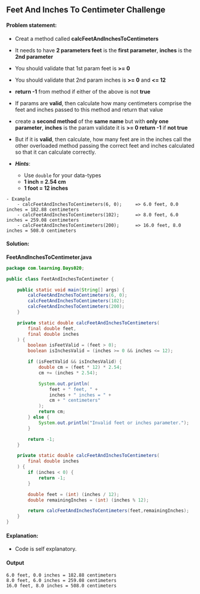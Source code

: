 Feet And Inches To Centimeter Challenge
--

#### Problem statement:

- Creat a method called **calcFeetAndInchesToCentimeters**
- It needs to have **2 parameters feet** is the **first parameter**, **inches** is the **2nd parameter**
- You should validate that 1st param feet is **>= 0**
- You should validate that 2nd param inches is **>= 0** and **<= 12**
- **return -1** from method if either of the above is not **true**
- If params are **valid**, then calculate how many centimeters comprise the feet and inches passed to this method and return that value
- create a **second method** of the **same name** but with **only one parameter**, **inches** is the param validate it is **>= 0 return -1** if **not true**
- But if it is **valid**, then calculate, how many feet are in the inches call the other overloaded method passing the correct feet and inches calculated so that it can calculate correctly.

- _**Hints**_: 
	- Use `double` for your data-types
	- **1 inch = 2.54 cm**
	- **1 foot = 12 inches**

```
- Example
    - calcFeetAndInchesToCentimeters(6, 0);     => 6.0 feet, 0.0 inches = 182.88 centimeters
    - calcFeetAndInchesToCentimeters(102);      => 8.0 feet, 6.0 inches = 259.08 centimeters
    - calcFeetAndInchesToCentimeters(200);      => 16.0 feet, 8.0 inches = 508.0 centimeters
```

#### Solution:
**FeetAndInchesToCentimeter.java**
```java
package com.learning.Days020;

public class FeetAndInchesToCentimeter {

    public static void main(String[] args) {
        calcFeetAndInchesToCentimeters(6, 0);
        calcFeetAndInchesToCentimeters(102);
        calcFeetAndInchesToCentimeters(200);
    }

    private static double calcFeetAndInchesToCentimeters(
        final double feet,
        final double inches
    ) {
        boolean isFeetValid = (feet > 0);
        boolean isInchesValid = (inches >= 0 && inches <= 12);

        if (isFeetValid && isInchesValid) {
            double cm = (feet * 12) * 2.54;
            cm += (inches * 2.54);

            System.out.println(
                feet + " feet, " +
                inches + " inches = " +
                cm + " centimeters"
            );
            return cm;
        } else {
            System.out.println("Invalid feet or inches parameter.");
        }

        return -1;
    }

    private static double calcFeetAndInchesToCentimeters(
        final double inches
    ) {
        if (inches < 0) {
            return -1;
        }

        double feet = (int) (inches / 12);
        double remainingInches = (int) (inches % 12);

        return calcFeetAndInchesToCentimeters(feet,remainingInches);
    }
}
```

#### Explanation:

- Code is self explanatory.
 
 #### Output
 ```
6.0 feet, 0.0 inches = 182.88 centimeters
8.0 feet, 6.0 inches = 259.08 centimeters
16.0 feet, 8.0 inches = 508.0 centimeters
```